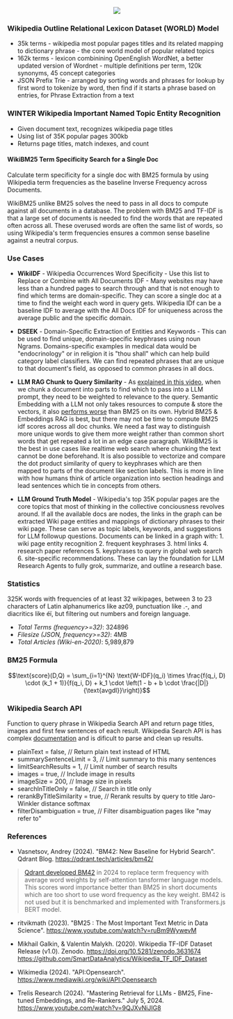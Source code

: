 <p align="center">
<img src="https://i.imgur.com/5tCLYrA.png"  > 
</p>


### Wikipedia Outline Relational Lexicon Dataset (WORLD) Model


* 35k terms - wikipedia most popular pages titles and its related mapping to dictionary phrase - the core world model of popular related topics 
* 162k terms - lexicon combinining OpenEnglish WordNet, a better updated version of Wordnet - multiple definitions per term, 120k synonyms, 45 concept categories
* JSON Prefix Trie  - arranged by sorting words and phrases for lookup by first word to tokenize by word, then find if it starts a phrase based on entries, for Phrase Extraction from a text


### WINTER Wikipedia Important Named Topic Entity Recognition

 * Given document text, recognizes wikipedia page titles
 * Using list of 35K popular pages 300kb
 * Returns page titles, match indexes, and count

#### WikiBM25 Term Specificity Search for a Single Doc

Calculate term specificity for a single doc with BM25 formula by using Wikipedia term frequencies as the baseline Inverse Frequency across Documents. 

WikiBM25 unlike BM25 solves the need to pass in all docs to compute against all documents in a database. The problem with BM25 and TF-IDF is that a large set of documents is needed to find the words that are repeated often across all. These overused words are often the same list of words, so using Wikipedia's term frequencies ensures a common sense baseline against a neutral corpus.

### Use Cases
- **WikiIDF** - Wikipedia Occurrences Word Specificity - Use this list to Replace or Combine with All Documents IDF - Many websites may have less than a hundred pages to search through and that is not enough to find which terms are domain-specific. They can score a single doc at a time to find the weight each word in query gets. Wikipedia IDf can be a baseline IDF to average with the All Docs IDF for uniqueness across the average public and the specific domain.

- **DSEEK** - Domain-Specific Extraction of Entities and Keywords - This can be used to find unique, domain-specific keyphrases using noun Ngrams. Domains-specific examples in medical data would be "endocrinology" or in religion it is "thou shall" which can help build category label classifiers.  We can find repeated phrases that are unique to that document's field, as opposed to common phrases in all docs.

- **LLM RAG Chunk to Query Similarity** - As [explained in this video](https://youtu.be/9QJXvNiJIG8?si=aCX-1-vewhJtFqIb&t=1645), when we chunk a document into parts to find which to pass into a LLM prompt, they need to be weighted to relevance to the query. Semantic Embedding with a LLM not only takes resources to compute & store the vectors, it also [performs worse](https://youtu.be/9QJXvNiJIG8?si=ey4GbqtV8tD5WV2P&t=725) than BM25 on its own. Hybrid BM25 & Embeddings RAG is best, but there may not be time to compute BM25 idf scores across all doc chunks. We need a fast way to distinguish more unique words to give them more weight rather than common short words that get repeated a lot in an edge case paragraph. WikiBM25 is the best in use cases like realtime web search where chunking the text cannot be done beforehand. It is also possible to vectorize and compare the dot product similarity of query to keyphrases which are then mapped to parts of the document like section labels. This is more in line with how humans think of article organization into section headings and lead sentences which tie in concepts from others.

- **LLM Ground Truth Model** - Wikipedia's top 35K popular pages are the core topics that most of thinking in the collective conciousness revolves around. If all the available docs are nodes, the links in the graph can be extracted Wiki page entities and mappings of dictionary phrases to their wiki page. These can serve as topic labels, keywords, and suggestions for LLM followup questions. Documents can be linked in a graph with: 1. wiki page entity recognition 2. frequent keyphrases 3. html links 4. research paper references 5. keyphrases to query in global web search 6. site-specific recommendations. These can lay the foundation for LLM Research Agents to fully grok, summarize, and outline a research base.   


### Statistics

325K words with frequencies of at least 32 wikipages, between 3 to 23 characters of Latin alphanumerics like az09, punctuation like .-, and diacritics like éï, but filtering out numbers and foreign language.

- *Total Terms (frequency>=32)*: 324896
- *Filesize (JSON, frequency>=32)*: 4MB 
- *Total Articles (Wiki-en-2020)*: 5,989,879

### BM25 Formula

$$\text{score}(D,Q) = \sum_{i=1}^{N} \text{W-IDF}(q_i) \times \frac{f(q_i, D) \cdot (k_1 + 1)}{f(q_i, D) + k_1 \cdot \left(1 - b + b \cdot \frac{|D|}{\text{avgdl}}\right)}$$

### Wikipedia Search API 

Function to query phrase in Wikipedia Search API and return page titles, images and first few sentences of each result.  Wikipedia Search API is has complex [documentation](https://www.mediawiki.org/wiki/API:Opensearch) and is dificult to parse and clean up results.

 * plainText = false, // Return plain text instead of HTML
 * summarySentenceLimit = 3, // Limit summary to this many sentences
 * limitSearchResults = 1, // Limit number of search results
 * images = true, // Include image in results
 * imageSize = 200, // Image size in pixels
 * searchInTitleOnly = false, // Search in title only
 * rerankByTitleSimilarity = true, // Rerank results by query to title Jaro-Winkler distance softmax
 * filterDisambiguation = true, // Filter disambiguation pages like "may refer to"


### References

*   Vasnetsov, Andrey (2024). "BM42: New Baseline for Hybrid Search". Qdrant Blog. https://qdrant.tech/articles/bm42/ 

> [Qdrant developed BM42](https://qdrant.tech/articles/bm42/) in 2024 to replace term frequency with average word weights by self-attention tansformer language models. This scores word importance better than BM25 in short documents which are too short to use word frequency as the key weight. BM42 is not used but it is benchmarked and implemented with Transformers.js BERT model.

* ritvikmath (2023). "BM25 : The Most Important Text Metric in Data Science". https://www.youtube.com/watch?v=ruBm9WywevM 

* Mikhail Galkin, & Valentin Malykh. (2020). Wikipedia TF-IDF Dataset Release (v1.0). Zenodo. https://doi.org/10.5281/zenodo.3631674 https://github.com/SmartDataAnalytics/Wikipedia_TF_IDF_Dataset

* Wikimedia (2024). "API:Opensearch".
https://www.mediawiki.org/wiki/API:Opensearch

* Trelis Research (2024). "Mastering Retrieval for LLMs - BM25, Fine-tuned Embeddings, and Re-Rankers." July 5, 2024. https://www.youtube.com/watch?v=9QJXvNiJIG8
